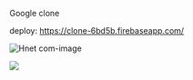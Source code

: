 Google clone

deploy: https://clone-6bd5b.firebaseapp.com/


![Hnet com-image](https://user-images.githubusercontent.com/66249668/92302243-9237e380-efa5-11ea-8d65-25902b56debd.gif)

<img src="https://user-images.githubusercontent.com/66249668/92302243-9237e380-efa5-11ea-8d65-25902b56debd.gif" width="">
